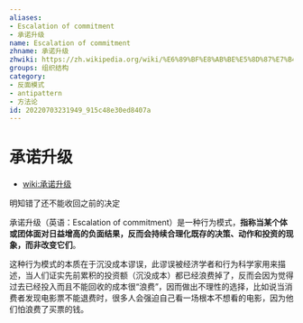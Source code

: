 ```yaml
---
aliases:
- Escalation of commitment
- 承诺升级
name: Escalation of commitment
zhname: 承诺升级
zhwiki: https://zh.wikipedia.org/wiki/%E6%89%BF%E8%AB%BE%E5%8D%87%E7%B4%9A
groups: 组织结构
category:
- 反面模式
- antipattern
- 方法论
id: 20220703231949_915c48e30ed8407a
---
```


# 承诺升级

* [wiki:承诺升级](https://zh.wikipedia.org/wiki/%E6%89%BF%E8%AB%BE%E5%8D%87%E7%B4%9A)

明知错了还不能收回之前的决定

承诺升级（英语：Escalation of commitment）是一种行为模式，**指称当某个体或团体面对日益增高的负面结果，反而会持续合理化既存的决策、动作和投资的现象，而非改变它们**。

这种行为模式的本质在于沉没成本谬误，此谬误被经济学者和行为科学家用来描述，当人们证实先前累积的投资额（沉没成本）都已经浪费掉了，反而会因为觉得过去已经投入而且不能回收的成本很“浪费”，因而做出不理性的选择，比如说当消费者发现电影票不能退费时，很多人会强迫自己看一场根本不想看的电影，因为他们怕浪费了买票的钱。
